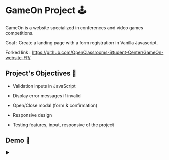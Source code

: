 # GameOn Project 🕹️

GameOn is a website specialized in conferences and video games competitions.

Goal : Create a landing page with a form registration in Vanilla Javascript.

Forked link : https://github.com/OpenClassrooms-Student-Center/GameOn-website-FR/ 

## Project's Objectives 🎯

- Validation inputs in JavaScript

- Display error messages if invalid

- Open/Close modal (form & confirmation)

- Responsive design

- Testing features, input, responsive of the project

## Demo 🔗

▶️